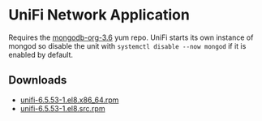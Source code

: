 UniFi Network Application
=========================

Requires the [mongodb-org-3.6](https://docs.mongodb.com/v3.6/tutorial/install-mongodb-on-red-hat/#for-mongodb-3-6) yum repo. UniFi starts its own instance of mongod so disable the unit with `systemctl disable --now mongod` if it is enabled by default.



Downloads
---------

* [unifi-6.5.53-1.el8.x86\_64.rpm](https://file.lily.flowers/rpm/x86_64/unifi-6.5.53-1.el8.x86_64.rpm)
* [unifi-6.5.53-1.el8.src.rpm](https://file.lily.flowers/rpm/src/unifi-6.5.53-1.el8.src.rpm)
